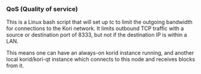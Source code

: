 ### QoS (Quality of service) ###

This is a Linux bash script that will set up tc to limit the outgoing bandwidth for connections to the Kori network. It limits outbound TCP traffic with a source or destination port of 8333, but not if the destination IP is within a LAN.

This means one can have an always-on korid instance running, and another local korid/kori-qt instance which connects to this node and receives blocks from it.
